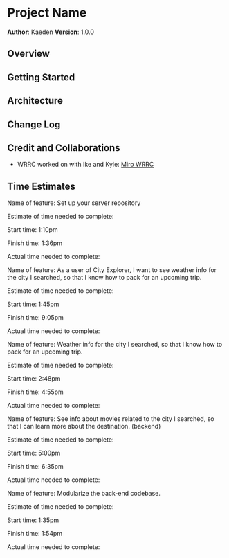 # Project Name

**Author**: Kaeden
**Version**: 1.0.0

<!-- (increment the patch/fix version number if you make more commits past your first submission) -->

## Overview
<!-- Provide a high level overview of what this application is and why you are building it, beyond the fact that it's an assignment for this class. (i.e. What's your problem domain?) -->

## Getting Started
<!-- What are the steps that a user must take in order to build this app on their own machine and get it running? -->

## Architecture
<!-- Provide a detailed description of the application design. What technologies (languages, libraries, etc) you're using, and any other relevant design information. -->

## Change Log
<!-- Use this area to document the iterative changes made to your application as each feature is successfully implemented. Use time stamps. Here's an example:

01-01-2001 4:59pm - Application now has a fully-functional express server, with a GET route for the location resource. -->

## Credit and Collaborations
<!-- Give credit (and a link) to other people or resources that helped you build this application. -->

- WRRC worked on with Ike and Kyle: [Miro WRRC](https://miro.com/app/board/uXjVMSasG74=/)

## Time Estimates

Name of feature: Set up your server repository

Estimate of time needed to complete:

Start time: 1:10pm

Finish time: 1:36pm

Actual time needed to complete:

Name of feature: As a user of City Explorer, I want to see weather info for the city I searched, so that I know how to pack for an upcoming trip.

Estimate of time needed to complete:

Start time: 1:45pm

Finish time: 9:05pm

Actual time needed to complete:

Name of feature: Weather info for the city I searched, so that I know how to pack for an upcoming trip.

Estimate of time needed to complete:

Start time: 2:48pm

Finish time: 4:55pm

Actual time needed to complete:

Name of feature: See info about movies related to the city I searched, so that I can learn more about the destination. (backend)

Estimate of time needed to complete:

Start time: 5:00pm

Finish time: 6:35pm

Actual time needed to complete:

Name of feature: Modularize the back-end codebase.

Estimate of time needed to complete:

Start time: 1:35pm

Finish time: 1:54pm

Actual time needed to complete:
